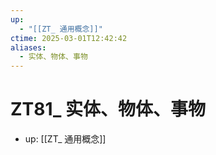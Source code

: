 ```yaml
---
up:
  - "[[ZT_ 通用概念]]"
ctime: 2025-03-01T12:42:42
aliases:
  - 实体、物体、事物
---
```


# ZT81_ 实体、物体、事物

- up: [[ZT_ 通用概念]]
